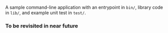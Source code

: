 A sample command-line application with an entrypoint in `bin/`, library code
in `lib/`, and example unit test in `test/`.

### To be revisited in near future 